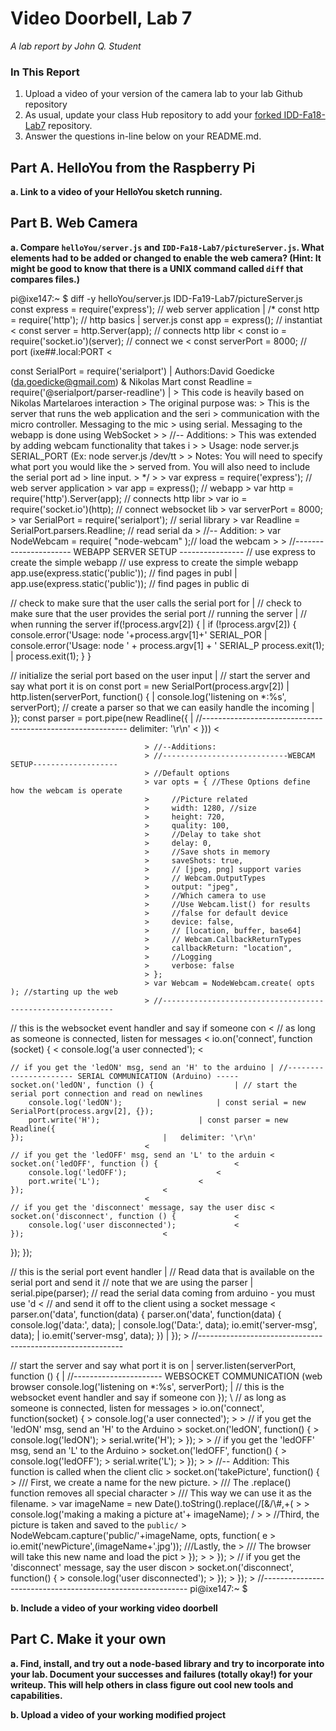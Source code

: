 # Video Doorbell, Lab 7

*A lab report by John Q. Student*

### In This Report

1. Upload a video of your version of the camera lab to your lab Github repository
1. As usual, update your class Hub repository to add your [forked IDD-Fa18-Lab7](/FAR-Lab/IDD-Fa18-Lab7) repository.
1. Answer the questions in-line below on your README.md.

## Part A. HelloYou from the Raspberry Pi

**a. Link to a video of your HelloYou sketch running.**

## Part B. Web Camera

**a. Compare `helloYou/server.js` and `IDD-Fa18-Lab7/pictureServer.js`. What elements had to be added or changed to enable the web camera? (Hint: It might be good to know that there is a UNIX command called `diff` that compares files.)**

pi@ixe147:~ $ diff -y helloYou/server.js IDD-Fa19-Lab7/pictureServer.js
const express = require('express'); // web server application |	/*
const http = require('http');       // http basics	      |	server.js
const app = express();				// instantiat <
const server = http.Server(app);	// connects http libr <
const io = require('socket.io')(server);	// connect we <
const serverPort = 8000;            // port (ixe##.local:PORT <

const SerialPort = require('serialport')		      |	Authors:David Goedicke (da.goedicke@gmail.com) & Nikolas Mart
const Readline = require('@serialport/parser-readline')	      |
							      >	This code is heavily based on Nikolas Martelaroes interaction
							      >	The  original purpose was:
							      >	This is the server that runs the web application and the seri
							      >	communication with the micro controller. Messaging to the mic
							      >	using serial. Messaging to the webapp is done using WebSocket
							      >
							      >	//-- Additions:
							      >	This was extended by adding webcam functionality that takes i
							      >
							      >	Usage: node server.js SERIAL_PORT (Ex: node server.js /dev/tt
							      >
							      >	Notes: You will need to specify what port you would like the 
							      >	served from. You will also need to include the serial port ad
							      >	line input.
							      >	*/
							      >
							      >	var express = require('express'); // web server application
							      >	var app = express(); // webapp
							      >	var http = require('http').Server(app); // connects http libr
							      >	var io = require('socket.io')(http); // connect websocket lib
							      >	var serverPort = 8000;
							      >	var SerialPort = require('serialport'); // serial library
							      >	var Readline = SerialPort.parsers.Readline; // read serial da
							      >	//-- Addition:
							      >	var NodeWebcam = require( "node-webcam" );// load the webcam 
							      >
							      >	//---------------------- WEBAPP SERVER SETUP ----------------
// use express to create the simple webapp			// use express to create the simple webapp
app.use(express.static('public'));	// find pages in publ |	app.use(express.static('public')); // find pages in public di

// check to make sure that the user calls the serial port for |	// check to make sure that the user provides the serial port 
// running the server					      |	// when running the server
if(!process.argv[2]) {					      |	if (!process.argv[2]) {
    console.error('Usage: node '+process.argv[1]+' SERIAL_POR |	  console.error('Usage: node ' + process.argv[1] + ' SERIAL_P
    process.exit(1);					      |	  process.exit(1);
}								}

// initialize the serial port based on the user input	      |	// start the server and say what port it is on
const port = new SerialPort(process.argv[2])		      |	http.listen(serverPort, function() {
							      |	  console.log('listening on *:%s', serverPort);
// create a parser so that we can easily handle the incoming  |	});
const parser = port.pipe(new Readline({			      |	//-----------------------------------------------------------
    delimiter: '\r\n'					      <
}))							      <

							      >	//--Additions:
							      >	//----------------------------WEBCAM SETUP-------------------
							      >	//Default options
							      >	var opts = { //These Options define how the webcam is operate
							      >	    //Picture related
							      >	    width: 1280, //size
							      >	    height: 720,
							      >	    quality: 100,
							      >	    //Delay to take shot
							      >	    delay: 0,
							      >	    //Save shots in memory
							      >	    saveShots: true,
							      >	    // [jpeg, png] support varies
							      >	    // Webcam.OutputTypes
							      >	    output: "jpeg",
							      >	    //Which camera to use
							      >	    //Use Webcam.list() for results
							      >	    //false for default device
							      >	    device: false,
							      >	    // [location, buffer, base64]
							      >	    // Webcam.CallbackReturnTypes
							      >	    callbackReturn: "location",
							      >	    //Logging
							      >	    verbose: false
							      >	};
							      >	var Webcam = NodeWebcam.create( opts ); //starting up the web
							      >	//-----------------------------------------------------------


// this is the websocket event handler and say if someone con <
// as long as someone is connected, listen for messages	      <
io.on('connect', function (socket) {			      <
    console.log('a user connected');			      <

    // if you get the 'ledON' msg, send an 'H' to the arduino |	//---------------------- SERIAL COMMUNICATION (Arduino) -----
    socket.on('ledON', function () {			      |	// start the serial port connection and read on newlines
        console.log('ledON');				      |	const serial = new SerialPort(process.argv[2], {});
        port.write('H');				      |	const parser = new Readline({
    });							      |	  delimiter: '\r\n'
							      <
    // if you get the 'ledOFF' msg, send an 'L' to the arduin <
    socket.on('ledOFF', function () {			      <
        console.log('ledOFF');				      <
        port.write('L');				      <
    });							      <
							      <
    // if you get the 'disconnect' message, say the user disc <
    socket.on('disconnect', function () {		      <
        console.log('user disconnected');		      <
    });							      <
});								});

// this is the serial port event handler		      |	// Read data that is available on the serial port and send it
// note that we are using the parser			      |	serial.pipe(parser);
// read the serial data coming from arduino - you must use 'd <
// and send it off to the client using a socket message	      <
parser.on('data', function(data) {				parser.on('data', function(data) {
    console.log('data:', data);				      |	  console.log('Data:', data);
    io.emit('server-msg', data);			      |	  io.emit('server-msg', data);
})							      |	});
							      >	//-----------------------------------------------------------

// start the server and say what port it is on		      |
server.listen(serverPort, function () {			      |	//---------------------- WEBSOCKET COMMUNICATION (web browser
    console.log('listening on *:%s', serverPort);	      |	// this is the websocket event handler and say if someone con
});							      \	// as long as someone is connected, listen for messages
							      >	io.on('connect', function(socket) {
							      >	  console.log('a user connected');
							      >
							      >	  // if you get the 'ledON' msg, send an 'H' to the Arduino
							      >	  socket.on('ledON', function() {
							      >	    console.log('ledON');
							      >	    serial.write('H');
							      >	  });
							      >
							      >	  // if you get the 'ledOFF' msg, send an 'L' to the Arduino
							      >	  socket.on('ledOFF', function() {
							      >	    console.log('ledOFF');
							      >	    serial.write('L');
							      >	  });
							      >
							      >	  //-- Addition: This function is called when the client clic
							      >	  socket.on('takePicture', function() {
							      >	    /// First, we create a name for the new picture.
							      >	    /// The .replace() function removes all special character
							      >	    /// This way we can use it as the filename.
							      >	    var imageName = new Date().toString().replace(/[&\/\\#,+(
							      >
							      >	    console.log('making a making a picture at'+ imageName); /
							      >
							      >	    //Third, the picture is  taken and saved to the `public/`
							      >	    NodeWebcam.capture('public/'+imageName, opts, function( e
							      >	    io.emit('newPicture',(imageName+'.jpg')); ///Lastly, the 
							      >	    /// The browser will take this new name and load the pict
							      >	  });
							      >
							      >	  });
							      >	  // if you get the 'disconnect' message, say the user discon
							      >	  socket.on('disconnect', function() {
							      >	    console.log('user disconnected');
							      >	  });
							      >	});
							      >	//-----------------------------------------------------------
pi@ixe147:~ $ 


**b. Include a video of your working video doorbell**

## Part C. Make it your own

**a. Find, install, and try out a node-based library and try to incorporate into your lab. Document your successes and failures (totally okay!) for your writeup. This will help others in class figure out cool new tools and capabilities.**

**b. Upload a video of your working modified project**

